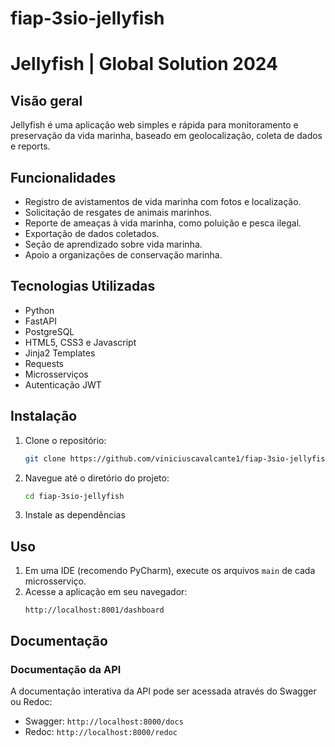 # fiap-3sio-jellyfish

# Jellyfish | Global Solution 2024 

## Visão geral
Jellyfish é uma aplicação web simples e rápida para monitoramento e preservação da vida marinha, baseado em geolocalização, coleta de dados e reports.

## Funcionalidades
- Registro de avistamentos de vida marinha com fotos e localização.
- Solicitação de resgates de animais marinhos.
- Reporte de ameaças à vida marinha, como poluição e pesca ilegal.
- Exportação de dados coletados.
- Seção de aprendizado sobre vida marinha.
- Apoio a organizações de conservação marinha.

## Tecnologias Utilizadas
- Python
- FastAPI
- PostgreSQL
- HTML5, CSS3 e Javascript
- Jinja2 Templates
- Requests
- Microsserviços
- Autenticação JWT

## Instalação
1. Clone o repositório:
    ```bash
    git clone https://github.com/viniciuscavalcante1/fiap-3sio-jellyfish
    ```
2. Navegue até o diretório do projeto:
    ```bash
    cd fiap-3sio-jellyfish
    ```
3. Instale as dependências

## Uso
1. Em uma IDE (recomendo PyCharm), execute os arquivos `main` de cada microsserviço. 
2. Acesse a aplicação em seu navegador:
    ```
    http://localhost:8001/dashboard
    ```

## Documentação
### Documentação da API
A documentação interativa da API pode ser acessada através do Swagger ou Redoc:
- Swagger: `http://localhost:8000/docs`
- Redoc: `http://localhost:8000/redoc`